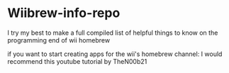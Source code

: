 # Wiibrew-info-repo
I try my best to make a full compiled list of helpful things to know on the programming end of wii homebrew

if you want to start creating apps for the wii's homebrew channel:
I would recommend this youtube tutorial by TheN00b21
